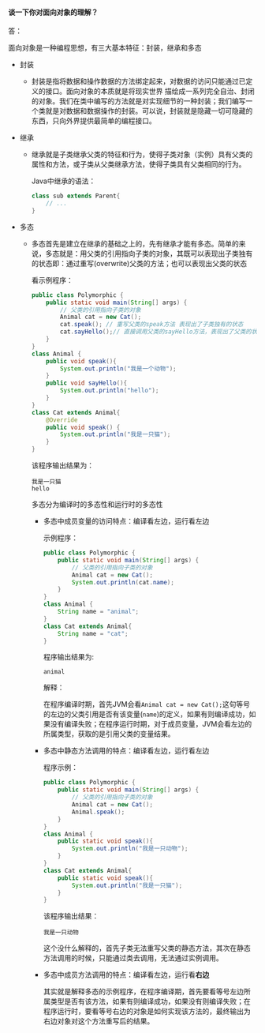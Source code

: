 #### 谈一下你对面向对象的理解？

答：

面向对象是一种编程思想，有三大基本特征：封装，继承和多态

- 封装

  - 封装是指将数据和操作数据的方法绑定起来，对数据的访问只能通过已定义的接口。面向对象的本质就是将现实世界 描绘成一系列完全自治、封闭的对象。我们在类中编写的方法就是对实现细节的一种封装；我们编写一个类就是对数据和数据操作的封装。可以说，封装就是隐藏一切可隐藏的东西，只向外界提供最简单的编程接口。

- 继承

  - 继承就是子类继承父类的特征和行为，使得子类对象（实例）具有父类的属性和方法，或子类从父类继承方法，使得子类具有父类相同的行为。

    Java中继承的语法：

    ```java
    class sub extends Parent{
        // ...
    }
    ```

- 多态

  - 多态首先是建立在继承的基础之上的，先有继承才能有多态。简单的来说，多态就是：用父类的引用指向子类的对象，其既可以表现出子类独有的状态即：通过重写(overwrite)父类的方法；也可以表现出父类的状态

    看示例程序：

    ```java
    public class Polymorphic {
        public static void main(String[] args) {
            // 父类的引用指向子类的对象
            Animal cat = new Cat();
            cat.speak(); // 重写父类的speak方法 表现出了子类独有的状态
            cat.sayHello();// 直接调用父类的sayHello方法，表现出了父类的状态
        }
    }
    class Animal {
        public void speak(){
            System.out.println("我是一个动物");
        }
        public void sayHello(){
            System.out.println("hello");
        }
    }
    class Cat extends Animal{
        @Override
        public void speak() {
            System.out.println("我是一只猫");
        }
    }
    ```

    该程序输出结果为：

    ```
    我是一只猫
    hello
    ```

    多态分为编译时的多态性和运行时的多态性

    - 多态中成员变量的访问特点：编译看左边，运行看左边

      示例程序：

      ```java
      public class Polymorphic {
          public static void main(String[] args) {
              // 父类的引用指向子类的对象
              Animal cat = new Cat();
              System.out.println(cat.name);
          }
      }
      class Animal {
          String name = "animal";
      }
      class Cat extends Animal{
          String name = "cat";
      }
      ```

      程序输出结果为:

      ```
      animal
      ```

      解释：

      在程序编译时期，首先JVM会看`Animal cat = new Cat();`这句等号的左边的父类引用是否有该变量(`name`)的定义，如果有则编译成功，如果没有编译失败；在程序运行时期，对于成员变量，JVM会看左边的所属类型，获取的是引用父类的变量结果。

    - 多态中静态方法调用的特点：编译看左边，运行看左边

      程序示例：

      ```java
      public class Polymorphic {
          public static void main(String[] args) {
              // 父类的引用指向子类的对象
              Animal cat = new Cat();
              Animal.speak();
          }
      }
      class Animal {
          public static void speak(){
              System.out.println("我是一只动物");
          }
      }
      class Cat extends Animal{
          public static void speak(){
              System.out.println("我是一只猫");
          }
      }
      ```

      该程序输出结果：

      ```
      我是一只动物
      ```

      这个没什么解释的，首先子类无法重写父类的静态方法，其次在静态方法调用的时候，只能通过类去调用，无法通过实例调用。

    - 多态中成员方法调用的特点：编译看左边，运行看**右边**

      其实就是解释多态的示例程序，在程序编译期，首先要看等号左边所属类型是否有该方法，如果有则编译成功，如果没有则编译失败；在程序运行时，要看等号右边的对象是如何实现该方法的，最终输出为右边对象对这个方法重写后的结果。

